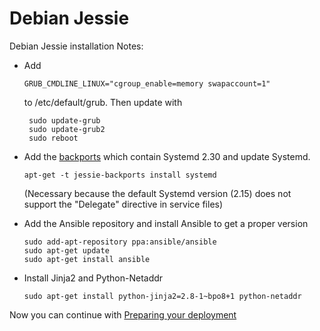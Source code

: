 Debian Jessie
===============

Debian Jessie installation Notes:

- Add 
  
  ```GRUB_CMDLINE_LINUX="cgroup_enable=memory swapaccount=1"```
  
  to /etc/default/grub. Then update with
  
  ```
   sudo update-grub
   sudo update-grub2
   sudo reboot
  ```
  
- Add the [backports](https://backports.debian.org/Instructions/) which contain Systemd 2.30 and update Systemd.
  
  ```apt-get -t jessie-backports install systemd```
  
  (Necessary because the default Systemd version (2.15) does not support the "Delegate" directive in service files)
  
- Add the Ansible repository and install Ansible to get a proper version

  ```
  sudo add-apt-repository ppa:ansible/ansible
  sudo apt-get update
  sudo apt-get install ansible

  ```

- Install Jinja2 and Python-Netaddr

  ```sudo apt-get install python-jinja2=2.8-1~bpo8+1 python-netaddr```
  
  
Now you can continue with [Preparing your deployment](getting-started.md#starting-custom-deployment)
